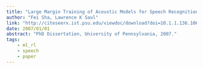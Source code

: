 ```yaml
---
title: "Large Margin Training of Acoustic Models for Speech Recognition"
author: "Fei Sha, Lawrence K Saul"
link: "http://citeseerx.ist.psu.edu/viewdoc/download?doi=10.1.1.136.1060&rep=rep1&type=pdf"
date: 2007/01/01
abstract: "PhD Dissertation, University of Pennsylvania, 2007."
tags:
    - ml_rl
    - speech
    - paper
---
```

